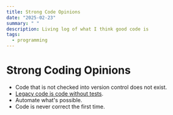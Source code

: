 ```yaml
---
title: Strong Code Opinions
date: "2025-02-23"
summary: " "
description: Living log of what I think good code is
tags:
  - programming
---
```


# Strong Coding Opinions
- Code that is not checked into version control does not exist.
- [Legacy code is code without tests](https://understandlegacycode.com/blog/what-is-legacy-code-is-it-code-without-tests/).
- Automate what's possible.
- Code is never correct the first time.
